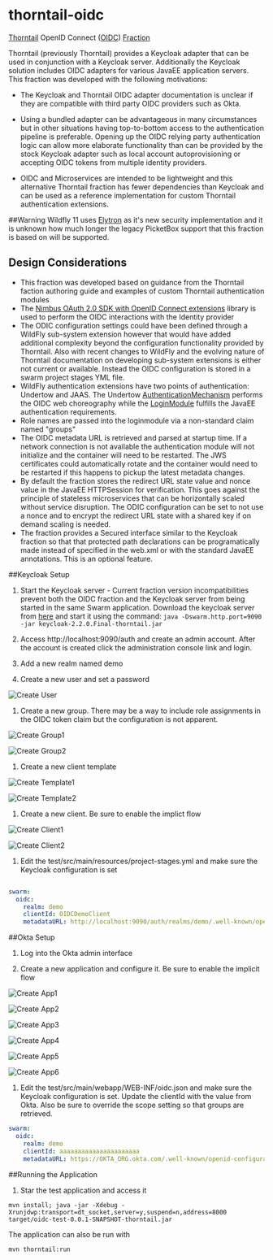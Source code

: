 # thorntail-oidc
[Thorntail](https://thorntail.io/) OpenID Connect ([OIDC](http://openid.net/connect/)) [Fraction](https://docs.thorntail.io/2.2.1.Final/#_how_to_create_a_fraction)

Thorntail (previously Thorntail) provides a Keycloak adapter that can be used in conjunction with a Keycloak server. Additionally the Keycloak solution includes OIDC adapters for various JavaEE application servers. This fraction was developed with the following motivations:
 * The Keycloak and Thorntail OIDC adapter documentation is unclear if they are compatible with third party OIDC providers such as Okta.
 * Using a bundled adapter can be advantageous in many circumstances but in other situations having top-to-bottom access to the authentication pipeline is preferable. Opening up the OIDC relying party authentication logic can allow more elaborate functionality than can be provided by the stock Keycloak adapter such as local account autoprovisioning or accepting OIDC tokens from multiple identity providers. 
 
 * OIDC and Microservices are intended to be lightweight and this alternative Thorntail fraction has fewer dependencies than Keycloak and can be used as a reference implementation for custom Thorntail authentication extensions.
 
 ##Warning
 Wildfly 11 uses [Elytron](https://developer.jboss.org/wiki/WildFlyElytron-ProjectSummary) as it's new security implementation and it is unknown how much longer the legacy PicketBox support that this fraction is based on will be supported.
 
## Design Considerations
 
 * This fraction was developed based on guidance from the Thorntail faction authoring guide and examples of custom Thorntail authentication modules
 * The [Nimbus OAuth 2.0 SDK with OpenID Connect extensions](http://connect2id.com/products/nimbus-oauth-openid-connect-sdk) library is used to perform the OIDC interactions with the Identity provider 
 * The ODIC configuration settings could have been defined through a WildFly sub-system extension however that would have added additional complexity beyond the configuration functionality provided by Thorntail. Also with recent changes to WildFly and the evolving nature of Thorntail documentation on developing sub-system extensions is either not current or available. Instead the OIDC configuration is stored in a swarm project stages YML file. 
 * WildFly authentication extensions have two points of authentication: Undertow and JAAS. The Undertow [AuthenticationMechanism](https://github.com/undertow-io/undertow/blob/master/core/src/main/java/io/undertow/security/api/AuthenticationMechanism.java) performs the OIDC web choreography  while the [LoginModule](https://github.com/picketbox/picketbox/blob/master/security-jboss-sx/jbosssx/src/main/java/org/jboss/security/auth/spi/AbstractServerLoginModule.java) fulfills the JavaEE authentication requirements.
 * Role names are passed into the loginmodule via a non-standard claim named "groups"
 * The OIDC metadata URL is retrieved and parsed at startup time. If a network connection is not available the authentication module will not initialize and the container will need to be restarted. The JWS certificates could automatically rotate and the container would need to be restarted if this happens to pickup the latest metadata changes. 
 * By default the fraction stores the redirect URL state value and nonce value in the JavaEE HTTPSession for verification. This goes against the principle of stateless microservices that can be horizontally scaled without service disruption. The ODIC configuration can be set to not use a nonce and to encrypt the redirect URL state with a shared key if on demand scaling is needed. 
 * The fraction provides a Secured interface similar to the Keycloak fraction so that that protected path declarations can be programatically made instead of specified in the web.xml or with the standard JavaEE annotations. This is an optional feature.
 
 ##Keycloak Setup
 
1. Start the Keycloak server - Current fraction version incompatibilities prevent both the OIDC fraction and the Keycloak server from being started in the same Swarm application. Download the keycloak server from [here](https://repo1.maven.org/maven2/io/thorntail/servers/keycloak/2.2.0.Final/keycloak-2.2.0.Final-thorntail.jar) and start it using the command:
`java -Dswarm.http.port=9090 -jar keycloak-2.2.0.Final-thorntail.jar`  
 
1. Access http://localhost:9090/auth and create an admin account. After the account is created click the administration console link and login.
 
1. Add a new realm named demo
 
1. Create a new user and set a password

![Create User](test/src/docs/user.png "New User")
 
1. Create a new group. There may be a way to include role assignments in the OIDC token claim but the configuration is not apparent.

![Create Group1](test/src/docs/group1.png)

![Create Group2](test/src/docs/group2.png)
 
1. Create a new client template

![Create Template1](test/src/docs/template1.png)

![Create Template2](test/src/docs/template2.png)
 
1. Create a new client. Be sure to enable the implict flow
 
![Create Client1](test/src/docs/client1.png)

![Create Client2](test/src/docs/client2.png)
 
1. Edit the test/src/main/resources/project-stages.yml and make sure the Keycloak configuration is set

``` yml

swarm:
  oidc:
    realm: demo
    clientId: OIDCDemoClient
    metadataURL: http://localhost:9090/auth/realms/demo/.well-known/openid-configuration


```
 
##Okta Setup  
1. Log into the Okta admin interface 
  
1. Create a new application and configure it. Be sure to enable the implicit flow 

![Create App1](test/src/docs/createApp1.png)

![Create App2](test/src/docs/createApp2.png)

![Create App3](test/src/docs/createApp3.png)

![Create App4](test/src/docs/createApp4.png)

![Create App5](test/src/docs/createApp5.png)

![Create App6](test/src/docs/createApp6.png)
 
 
1. Edit the test/src/main/webapp/WEB-INF/oidc.json and make sure the Keycloak configuration is set. Update the clientId with the value from Okta. Also be sure to override the scope setting so that groups are retrieved.

``` yml
swarm:
  oidc:
    realm: demo
    clientId: aaaaaaaaaaaaaaaaaaaaaa
    metadataURL: https://OKTA_ORG.okta.com/.well-known/openid-configuration


``` 

##Running the Application
1. Star the test application and access it

`mvn install; java -jar -Xdebug -Xrunjdwp:transport=dt_socket,server=y,suspend=n,address=8000 target/oidc-test-0.0.1-SNAPSHOT-thorntail.jar`

The application can also be run with 

`mvn thorntail:run` 
 
